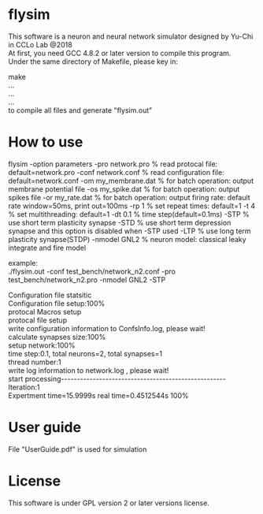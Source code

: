 # flysim
This software is a neuron and neural network simulator designed by Yu-Chi in CCLo Lab @2018  
At first, you need GCC 4.8.2 or later version to compile this program.  
Under the same directory of Makefile, please key in:  
  
make  
...  
...  
...  
to compile all files and generate "flysim.out"  


# How to use
flysim -option parameters
-pro network.pro     % read protocal file: default=network.pro
-conf network.conf   % read configuration file: default=network.conf
-om my_membrane.dat  % for batch operation: output membrane potential file
-os my_spike.dat     % for batch operation: output spikes file
-or my_rate.dat      % for batch operation: output firing rate: default rate window=50ms, print out=100ms
-rp 1                % set repeat times: default=1
-t 4                 % set multithreading: default=1
-dt 0.1              % time step(default=0.1ms)
-STP                 % use short term plasticity synapse
-STD                 % use short term depression synapse and this option is disabled when -STP used
-LTP                 % use long term plasticity synapse(STDP)
-nmodel GNL2         % neuron model: classical leaky integrate and fire model

  
  
example:  
./flysim.out -conf test_bench/network_n2.conf -pro test_bench/network_n2.pro -nmodel GNL2 -STP  

Configuration file statsitic  
Configuration file setup:100%        
protocal Macros setup  
protocal file setup  
write configuration information to ConfsInfo.log, please wait!  
calculate synapses size:100%        
setup network:100%        
time step:0.1, total neurons=2, total synapses=1  
thread number:1  
write log information to network.log , please wait!  
start processing----------------------------------------------------  
Iteration:1  
Expertment time=15.9999s real time=0.4512544s 100%  


# User guide
File "UserGuide.pdf" is used for simulation

# License
This software is under GPL version 2 or later versions license.
